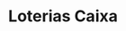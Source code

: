 ---
title: "Loterias Caixa"
url: /ponta-pora/loterias-caixa-rua-marechal-floriano-peixoto/
shop: lotería
---